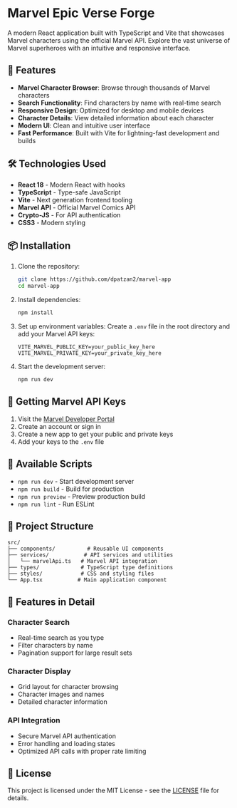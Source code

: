 # Marvel Epic Verse Forge

A modern React application built with TypeScript and Vite that showcases Marvel characters using the official Marvel API. Explore the vast universe of Marvel superheroes with an intuitive and responsive interface.

## 🚀 Features

- **Marvel Character Browser**: Browse through thousands of Marvel characters
- **Search Functionality**: Find characters by name with real-time search
- **Responsive Design**: Optimized for desktop and mobile devices
- **Character Details**: View detailed information about each character
- **Modern UI**: Clean and intuitive user interface
- **Fast Performance**: Built with Vite for lightning-fast development and builds

## 🛠️ Technologies Used

- **React 18** - Modern React with hooks
- **TypeScript** - Type-safe JavaScript
- **Vite** - Next generation frontend tooling
- **Marvel API** - Official Marvel Comics API
- **Crypto-JS** - For API authentication
- **CSS3** - Modern styling

## 📦 Installation

1. Clone the repository:
   ```bash
   git clone https://github.com/dpatzan2/marvel-app
   cd marvel-app
   ```

2. Install dependencies:
   ```bash
   npm install
   ```

3. Set up environment variables:
   Create a `.env` file in the root directory and add your Marvel API keys:
   ```env
   VITE_MARVEL_PUBLIC_KEY=your_public_key_here
   VITE_MARVEL_PRIVATE_KEY=your_private_key_here
   ```

4. Start the development server:
   ```bash
   npm run dev
   ```

## 🔑 Getting Marvel API Keys

1. Visit the [Marvel Developer Portal](https://developer.marvel.com/)
2. Create an account or sign in
3. Create a new app to get your public and private keys
4. Add your keys to the `.env` file

## 🚀 Available Scripts

- `npm run dev` - Start development server
- `npm run build` - Build for production
- `npm run preview` - Preview production build
- `npm run lint` - Run ESLint

## 📁 Project Structure

```
src/
├── components/          # Reusable UI components
├── services/           # API services and utilities
│   └── marvelApi.ts   # Marvel API integration
├── types/             # TypeScript type definitions
├── styles/            # CSS and styling files
└── App.tsx           # Main application component
```

## 🎨 Features in Detail

### Character Search

- Real-time search as you type
- Filter characters by name
- Pagination support for large result sets

### Character Display

- Grid layout for character browsing
- Character images and names
- Detailed character information

### API Integration

- Secure Marvel API authentication
- Error handling and loading states
- Optimized API calls with proper rate limiting



## 📄 License

This project is licensed under the MIT License - see the [LICENSE](https://github.com/dpatzan2/marvel-app/blob/main/LICENSE) file for details.


